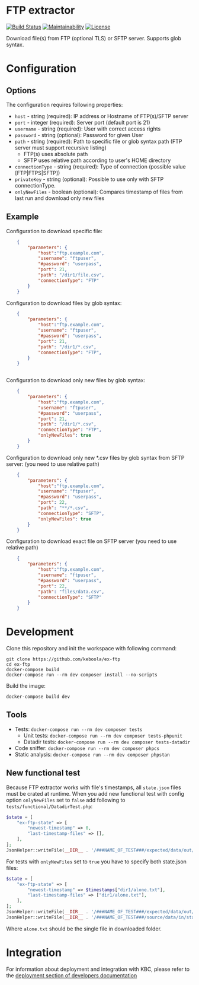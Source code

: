 # FTP extractor

[![Build Status](https://travis-ci.com/keboola/ex-ftp.svg?branch=master)](https://travis-ci.com/keboola/ex-ftp)
[![Maintainability](https://api.codeclimate.com/v1/badges/633ff7508d0e316269da/maintainability)](https://codeclimate.com/github/keboola/ex-ftp/maintainability)
[![License](https://img.shields.io/badge/license-MIT-blue.svg)](https://github.com/keboola/ex-ftp/blob/master/LICENSE.md)

Download file(s) from FTP (optional TLS) or SFTP server. Supports glob syntax.
# Configuration

## Options

The configuration requires following properties: 

- `host` - string (required): IP address or Hostname of FTP(s)/SFTP server
- `port` - integer (required): Server port (default port is 21)
- `username` - string (required): User with correct access rights
- `password` - string (optional): Password for given User
- `path` - string (required): Path to specific file or glob syntax path (FTP server must support recursive listing)
    - FTP(s) uses absolute path
    - SFTP uses relative path according to user's HOME directory
- `connectionType` - string (required): Type of connection (possible value [FTP|FTPS|SFTP])
- `privateKey` - string (optional): Possible to use only with SFTP connectionType.
- `onlyNewFiles` - boolean (optional): Compares timestamp of files from last run and download only new files

## Example
Configuration to download specific file:

```json
    {
        "parameters": {
            "host":"ftp.example.com",
            "username": "ftpuser",
            "#password": "userpass",
            "port": 21,
            "path": "/dir1/file.csv",
            "connectionType": "FTP"
        }
    } 
``` 

Configuration to download files by glob syntax:

```json
    {
        "parameters": {
            "host":"ftp.example.com",
            "username": "ftpuser",
            "#password": "userpass",
            "port": 21,
            "path": "/dir1/*.csv",
            "connectionType": "FTP",
        }
    } 
    
``` 
Configuration to download only new files by glob syntax:

```json
    {
        "parameters": {
            "host":"ftp.example.com",
            "username": "ftpuser",
            "#password": "userpass",
            "port": 21, 
            "path": "/dir1/*.csv",
            "connectionType": "FTP",
            "onlyNewFiles": true
        }
    } 
``` 
Configuration to download only new *.csv files by glob syntax from SFTP server:
(you need to use relative path)

```json
    {
        "parameters": {
            "host":"ftp.example.com",
            "username": "ftpuser",
            "#password": "userpass",
            "port": 22, 
            "path": "**/*.csv",
            "connectionType": "SFTP",
            "onlyNewFiles": true
        }
    } 
``` 

Configuration to download exact file on SFTP server
(you need to use relative path)

```json
    {
        "parameters": {
            "host":"ftp.example.com",
            "username": "ftpuser",
            "#password": "userpass",
            "port": 22, 
            "path": "files/data.csv",
            "connectionType": "SFTP"
        }
    } 
``` 


# Development
 
Clone this repository and init the workspace with following command:

```
git clone https://github.com/keboola/ex-ftp
cd ex-ftp
docker-compose build
docker-compose run --rm dev composer install --no-scripts
```

Build the image:
```
docker-compose build dev
```

## Tools

- Tests: `docker-compose run --rm dev composer tests`
  - Unit tests: `docker-compose run --rm dev composer tests-phpunit`
  - Datadir tests: `docker-compose run --rm dev composer tests-datadir`
- Code sniffer: `docker-compose run --rm dev composer phpcs`
- Static analysis: `docker-compose run --rm dev composer phpstan`

## New functional test

Because FTP extractor works with file's timestamps, all `state.json`
files must be crated at runtime. When you add new functional test with
config option `onlyNewFiles` set to `false` add following to 
`tests/functional/DatadirTest.php`:
```php
$state = [
    "ex-ftp-state" => [
        "newest-timestamp" => 0,
        "last-timestamp-files" => [],
    ],
];
JsonHelper::writeFile(__DIR__ . '/###NAME_OF_TEST###/expected/data/out/state.json', $state);

``` 

For tests with `onlyNewFiles` set to `true` you have to specify both state.json files:
```php
$state = [
    "ex-ftp-state" => [
        "newest-timestamp" => $timestamps["dir1/alone.txt"],
        "last-timestamp-files" => ["dir1/alone.txt"],
    ],
];
JsonHelper::writeFile(__DIR__ . '/###NAME_OF_TEST###/expected/data/out/state.json', $state);
JsonHelper::writeFile(__DIR__ . '/###NAME_OF_TEST###/source/data/in/state.json', $state);
```
Where `alone.txt` should be the single file in downloaded folder.

 
# Integration

For information about deployment and integration with KBC, please refer to the [deployment section of developers documentation](https://developers.keboola.com/extend/component/deployment/) 
